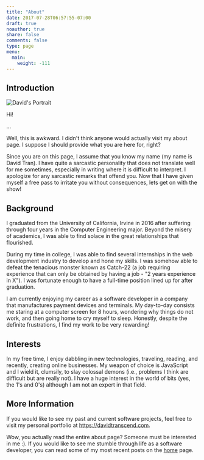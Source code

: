 ```yaml
---
title: "About"
date: 2017-07-28T06:57:55-07:00
draft: true
noauthor: true
share: false
comments: false
type: page
menu:
  main:
    weight: -111
---
```


## Introduction

![David's Portrait](../images/david.png)

Hi!

...

Well, this is awkward. I didn't think anyone would actually visit my about page. ​I suppose I should provide what you are here for, right?

Since you are on this page, I assume that you know my name (my name is David Tran). I have quite a sarcastic personality that does not translate well for me sometimes, especially in writing where it is difficult to interpret. I apologize for any sarcastic remarks that offend you. Now that I have given myself a free pass to irritate you without consequences, lets get on with the show!

## Background

I graduated from the University of California, Irvine in 2016 after suffering through four years in the Computer Engineering major. Beyond the misery of academics, I was able to find solace in the great relationships that flourished.

During my time in college, I was able to find several internships in the web development industry to develop and hone my skills. I was somehow able to defeat the tenacious monster known as Catch-22 (a job requiring experience that can only be obtained by having a job - "2 years experience in X"). I was fortunate enough to have a full-time position lined up for after graduation.

I am currently enjoying my career as a software developer in a company that manufactures payment devices and terminals. My day-to-day consists me staring at a computer screen for 8 hours, wondering why things do not work, and then going home to cry myself to sleep. Honestly, despite the definite frustrations, I find my work to be very rewarding!

## Interests

In my free time, I enjoy dabbling in new technologies, traveling, reading, and recently, creating online businesses. My weapon of choice is JavaScript and I wield it, clumsily, to slay colossal demons (i.e., problems I think are difficult but are really not). I have a huge interest in the world of bits (yes, the 1's and 0's) although I am not an expert in that field.

## More Information

If you would like to see my past and current software projects, feel free to visit my personal portfolio at [https://dav﻿﻿﻿idtranscend.com](https://davidtranscend.com).

Wow, ​you actually read the entire about page? Someone must be interested in me :). If you would like to see me stumble through life as a software developer, you can read some of my most recent posts on the [hom﻿﻿e](/) page.
